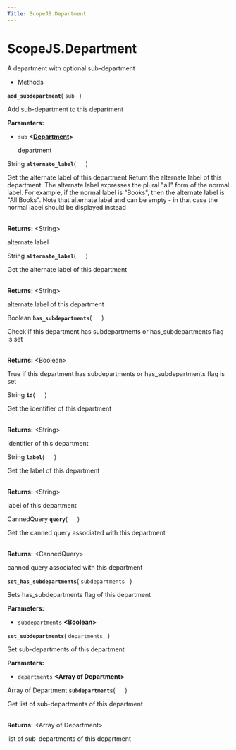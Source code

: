 ```yaml
---
Title: ScopeJS.Department
---
```


# ScopeJS.Department

<p>A department with optional sub-department</p>
<ul>
<li>Methods</li>
</ul>
<div>
<strong class="name"><code>add_subdepartment</code></strong>( <code>sub </code> ) 
<br>
<p>Add sub-department to this department</p>
<strong>Parameters:</strong>
<ul class="params">
<li>
<code>sub</code> <strong>&lt;<a href="index.html">Department</a>&gt;</strong>
<p>department</p>
</li>
</ul>
String <strong class="name"><code>alternate_label</code></strong>( <code>  </code> ) 
<br>
<p>Get the alternate label of this department
Return the alternate label of this department. The alternate label expresses the plural &quot;all&quot; form of the normal label. For example, if the normal label is &quot;Books&quot;, then the alternate label is &quot;All Books&quot;. Note that alternate label and can be empty - in that case the normal label should be displayed instead</p>
<br><strong>Returns:</strong> &lt;String&gt; <p>alternate label</p>
String <strong class="name"><code>alternate_label</code></strong>( <code>  </code> ) 
<br>
<p>Get the alternate label of this department</p>
<br><strong>Returns:</strong> &lt;String&gt; <p>alternate label of this department</p>
Boolean <strong class="name"><code>has_subdepartments</code></strong>( <code>  </code> ) 
<br>
<p>Check if this department has subdepartments or has_subdepartments flag is set</p>
<br><strong>Returns:</strong> &lt;Boolean&gt; <p>True if this department has subdepartments or has_subdepartments flag is set</p>
String <strong class="name"><code>id</code></strong>( <code>  </code> ) 
<br>
<p>Get the identifier of this department</p>
<br><strong>Returns:</strong> &lt;String&gt; <p>identifier of this department</p>
String <strong class="name"><code>label</code></strong>( <code>  </code> ) 
<br>
<p>Get the label of this department</p>
<br><strong>Returns:</strong> &lt;String&gt; <p>label of this department</p>
CannedQuery <strong class="name"><code>query</code></strong>( <code>  </code> ) 
<br>
<p>Get the canned query associated with this department</p>
<br><strong>Returns:</strong> &lt;CannedQuery&gt; <p>canned query associated with this department</p>
<strong class="name"><code>set_has_subdepartments</code></strong>( <code>subdepartments </code> ) 
<br>
<p>Sets has_subdepartments flag of this department</p>
<strong>Parameters:</strong>
<ul class="params">
<li>
<code>subdepartments</code> <strong>&lt;Boolean&gt;</strong>
</li>
</ul>
<strong class="name"><code>set_subdepartments</code></strong>( <code>departments </code> ) 
<br>
<p>Set sub-departments of this department</p>
<strong>Parameters:</strong>
<ul class="params">
<li>
<code>departments</code> <strong>&lt;Array of Department&gt;</strong>
</li>
</ul>
Array of Department <strong class="name"><code>subdepartments</code></strong>( <code>  </code> ) 
<br>
<p>Get list of sub-departments of this department</p>
<br><strong>Returns:</strong> &lt;Array of Department&gt; <p>list of sub-departments of this department</p>
